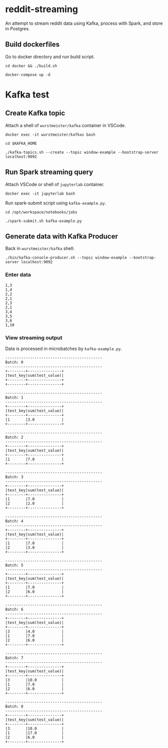 # reddit-streaming
An attempt to stream reddit data using Kafka, process with Spark, and store in Postgres.

## Build dockerfiles

Go to docker directory and run build script.

`cd docker && ./build.sh`

`docker-compose up -d`

# Kafka test

## Create Kafka topic

Attach a shell of `wurstmeister/kafka` container in VSCode.

```
docker exec -it wurstmeister/kafkas bash
```

```
cd $KAFKA_HOME 

./kafka-topics.sh --create --topic window-example --bootstrap-server localhost:9092
```

## Run Spark streaming query

Attach VSCode or shell of `jupyterlab` container.

```
docker exec -it jupyterlab bash
```

Run spark-submit script using `kafka-example.py`.
```
cd /opt/workspace/notebooks/jobs

./spark-submit.sh kafka-example.py
```

## Generate data with Kafka Producer

Back in `wurstmeister/kafka` shell:

```
./bin/kafka-console-producer.sh --topic window-example --bootstrap-server localhost:9092 
```

### Enter data

```
1,3
1,4
2,2
2,1
2,3
2,1
3,4
3,5
3,6
1,10
```

### View streaming output

Data is processed in microbatches by `kafka-example.py`.

```
-------------------------------------------
Batch: 0
-------------------------------------------
+--------+---------------+
|test_key|sum(test_value)|
+--------+---------------+
+--------+---------------+

-------------------------------------------
Batch: 1
-------------------------------------------
+--------+---------------+
|test_key|sum(test_value)|
+--------+---------------+
|1       |3.0            |
+--------+---------------+

-------------------------------------------
Batch: 2
-------------------------------------------
+--------+---------------+
|test_key|sum(test_value)|
+--------+---------------+
|1       |7.0            |
+--------+---------------+

-------------------------------------------
Batch: 3
-------------------------------------------
+--------+---------------+
|test_key|sum(test_value)|
+--------+---------------+
|1       |7.0            |
|2       |2.0            |
+--------+---------------+

-------------------------------------------
Batch: 4
-------------------------------------------
+--------+---------------+
|test_key|sum(test_value)|
+--------+---------------+
|1       |7.0            |
|2       |3.0            |
+--------+---------------+

-------------------------------------------
Batch: 5
-------------------------------------------
+--------+---------------+
|test_key|sum(test_value)|
+--------+---------------+
|1       |7.0            |
|2       |6.0            |
+--------+---------------+

-------------------------------------------
Batch: 6
-------------------------------------------
+--------+---------------+
|test_key|sum(test_value)|
+--------+---------------+
|3       |4.0            |
|1       |7.0            |
|2       |6.0            |
+--------+---------------+

-------------------------------------------
Batch: 7
-------------------------------------------
+--------+---------------+
|test_key|sum(test_value)|
+--------+---------------+
|3       |10.0           |
|1       |7.0            |
|2       |6.0            |
+--------+---------------+

-------------------------------------------
Batch: 8
-------------------------------------------
+--------+---------------+
|test_key|sum(test_value)|
+--------+---------------+
|3       |10.0           |
|1       |17.0           |
|2       |6.0            |
+--------+---------------+
```

